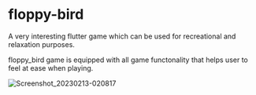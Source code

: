 # floppy-bird
A very interesting flutter game which can be used for recreational and relaxation purposes.  

floppy_bird game is equipped with all game functonality that helps user to feel at ease when playing.

![Screenshot_20230213-020817](https://user-images.githubusercontent.com/115473304/218350140-3ccdbe9d-3c96-4665-a00d-9ef5fca537b7.png)
